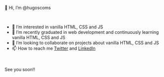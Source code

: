 👋 Hi, I’m @hugoscoms

<br>

- 👀 I’m interested in vanilla HTML, CSS and JS
- 🌱 I’m recently graduated in web development and continuously learning vanilla HTML, CSS and JS
- 💞️ I’m looking to collaborate on projects about vanilla HTML, CSS and JS
- 📫 How to reach me <a href="https://twitter.com/hugoscoms">Twitter</a> and <a href="https://es.linkedin.com/in/hugoscoms">LinkedIn</a>

<br>

See you soon!!

<!---
hugoscoms/hugoscoms is a ✨ special ✨ repository because its `README.md` (this file) appears on your GitHub profile.
You can click the Preview link to take a look at your changes.
--->
